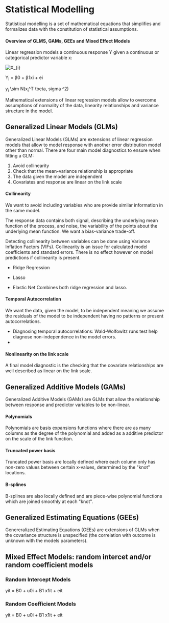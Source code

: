 # Statistical Modelling

Statistical modelling is a set of mathematical equations that simplifies and formalizes data with the constitution of statistical assumptions.

#### Overview of GLMS, GAMs, GEEs and Mixed Effect Models

Linear regression models a continuous response Y given a continuous or categorical predictor variable x:

<img src="https://latex.codecogs.com/gif.latex?X_{i}" title="X_{i}" />

Y<sub>i</sub> = β0 + β1xi + ei 

y<sub>i</sub> \sim N(x<sub>i</sub>^T \beta, sigma ^2) 


Mathematical extensions of linear regression models allow to overcome assumptions of normality of the data, linearity relationships and variance structure in the model.


## Generalized Linear Models (GLMs)

Generalized Linear Models (GLMs) are extensions of linear regression models that allow to model response with another error distribution model other than normal.
There are four main model diagnostics to ensure when fitting a GLM:
  1. Avoid collinearity
  2. Check that the mean-variance relationship is appropriate
  3. The data given the model are independent
  4. Covariates and response are linear on the link scale

#### Collinearity
We want to avoid including variables who are provide similar information in the same model. 

The response data contains both signal, describing the underlying mean function of the process, and noise, the variability of the points about the underlying mean function. 
We want a bias-variance trade-off.

Detecting collinearity between variables can be done using Variance Inflation Factors (VIFs). Collinearity is an issue for calculated model coefficients and standard errors. There is no effect however on model predictions if collinearity is present.



* Ridge Regression 

* Lasso 

* Elastic Net 
Combines both ridge regression and lasso.

#### Temporal Autocorrelation
We want the data, given the model, to be independent meaning we assume the residuals of the model to be independent having no patterns or present autocorrelations.

* Diagnosing temporal autocorrelations:
Wald-Wolfowitz runs test help diagnose non-independence in the model errors.
* 

#### Nonlinearity on the link scale 
A final model diagnostic is the checking that the covariate relationships are well described as linear on the link scale. 



## Generalized Additive Models (GAMs)

Generalized Additive Models (GAMs) are GLMs that allow the relationship between response and predictor variables to be non-linear.

#### Polynomials
Polynomials are basis expansions functions where there are as many columns as the degree of the polynomial and added as a additive predictor on the scale of the link function.

#### Truncated power basis
Truncated power basis are locally defined where each column only has non-zero values between certain x-values, determined by the "knot" locations.

#### B-splines
B-splines are also locally defined and are piece-wise polynomial functions which are joined smoothly at each "knot".

## Generalized Estimating Equations (GEEs)

Genereralized Estimating Equations (GEEs) are extensions of GLMs when the covariance structure is unspecified (the correlation with outcome is unknown with the models parameters). 


## Mixed Effect Models: random intercet and/or random coefficient models

### Random Intercept Models
yit = B0 + u0i + B1 x1it + eit



### Random Coefficient Models
yit = B0 + u0i + B1 x1it + eit
